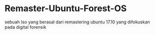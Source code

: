 # Remaster-Ubuntu-Forest-OS
sebuah Iso yang berasal dari remastering ubuntu 17.10 yang difokuskan pada digital forensik

